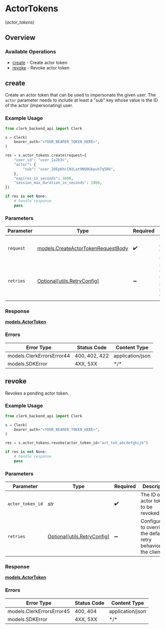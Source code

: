 # ActorTokens
(*actor_tokens*)

## Overview

### Available Operations

* [create](#create) - Create actor token
* [revoke](#revoke) - Revoke actor token

## create

Create an actor token that can be used to impersonate the given user.
The `actor` parameter needs to include at least a "sub" key whose value is the ID of the actor (impersonating) user.

### Example Usage

```python
from clerk_backend_api import Clerk

s = Clerk(
    bearer_auth="<YOUR_BEARER_TOKEN_HERE>",
)

res = s.actor_tokens.create(request={
    "user_id": "user_1a2b3c",
    "actor": {
        "sub": "user_2OEpKhcCN1Lat9NQ0G6puh7q5Rb",
    },
    "expires_in_seconds": 3600,
    "session_max_duration_in_seconds": 1800,
})

if res is not None:
    # handle response
    pass

```

### Parameters

| Parameter                                                                         | Type                                                                              | Required                                                                          | Description                                                                       |
| --------------------------------------------------------------------------------- | --------------------------------------------------------------------------------- | --------------------------------------------------------------------------------- | --------------------------------------------------------------------------------- |
| `request`                                                                         | [models.CreateActorTokenRequestBody](../../models/createactortokenrequestbody.md) | :heavy_check_mark:                                                                | The request object to use for the request.                                        |
| `retries`                                                                         | [Optional[utils.RetryConfig]](../../models/utils/retryconfig.md)                  | :heavy_minus_sign:                                                                | Configuration to override the default retry behavior of the client.               |

### Response

**[models.ActorToken](../../models/actortoken.md)**

### Errors

| Error Type                | Status Code               | Content Type              |
| ------------------------- | ------------------------- | ------------------------- |
| models.ClerkErrorsError44 | 400, 402, 422             | application/json          |
| models.SDKError           | 4XX, 5XX                  | \*/\*                     |

## revoke

Revokes a pending actor token.

### Example Usage

```python
from clerk_backend_api import Clerk

s = Clerk(
    bearer_auth="<YOUR_BEARER_TOKEN_HERE>",
)

res = s.actor_tokens.revoke(actor_token_id="act_tok_abcdefghijk")

if res is not None:
    # handle response
    pass

```

### Parameters

| Parameter                                                           | Type                                                                | Required                                                            | Description                                                         | Example                                                             |
| ------------------------------------------------------------------- | ------------------------------------------------------------------- | ------------------------------------------------------------------- | ------------------------------------------------------------------- | ------------------------------------------------------------------- |
| `actor_token_id`                                                    | *str*                                                               | :heavy_check_mark:                                                  | The ID of the actor token to be revoked.                            | act_tok_abcdefghijk                                                 |
| `retries`                                                           | [Optional[utils.RetryConfig]](../../models/utils/retryconfig.md)    | :heavy_minus_sign:                                                  | Configuration to override the default retry behavior of the client. |                                                                     |

### Response

**[models.ActorToken](../../models/actortoken.md)**

### Errors

| Error Type                | Status Code               | Content Type              |
| ------------------------- | ------------------------- | ------------------------- |
| models.ClerkErrorsError45 | 400, 404                  | application/json          |
| models.SDKError           | 4XX, 5XX                  | \*/\*                     |